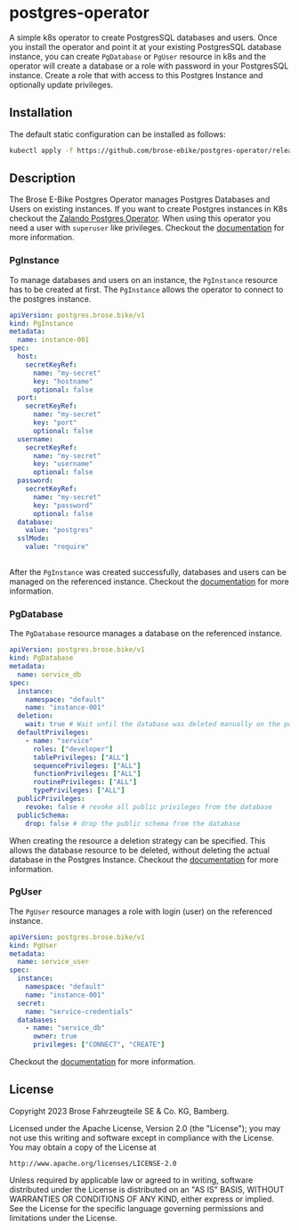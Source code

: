 # postgres-operator
A simple k8s operator to create PostgresSQL databases and users. Once you install the operator and point it at your existing PostgresSQL database instance, you can create `PgDatabase` or `PgUser` resource in k8s 
and the operator will create a database or a role with password in your PostgresSQL instance. 
Create a role that with access to this Postgres Instance and optionally update privileges.

## Installation
The default static configuration can be installed as follows:

```bash
kubectl apply -f https://github.com/brose-ebike/postgres-operator/releases/download/latest/install.yaml
```

## Description
The Brose E-Bike Postgres Operator manages Postgres Databases and Users on existing instances.
If you want to create Postgres instances in K8s checkout the [Zalando Postgres Operator](https://github.com/zalando/postgres-operator). When using this operator you need a user with `superuser` like privileges.
Checkout the [documentation](https://brose-ebike.github.io/postgres-operator/) for more information.

### PgInstance

To manage databases and users on an instance, the `PgInstance` resource has to be created at first.
The `PgInstance` allows the operator to connect to the postgres instance.

```yaml
apiVersion: postgres.brose.bike/v1
kind: PgInstance
metadata:
  name: instance-001
spec:
  host:
    secretKeyRef: 
      name: "my-secret"
      key: "hostname"
      optional: false
  port:
    secretKeyRef: 
      name: "my-secret"
      key: "port"
      optional: false
  username:
    secretKeyRef: 
      name: "my-secret"
      key: "username"
      optional: false
  password:
    secretKeyRef: 
      name: "my-secret"
      key: "password"
      optional: false
  database:
    value: "postgres"
  sslMode:
    value: "require"
    
```

After the `PgInstance` was created successfully, databases and users can be managed on the referenced instance.
Checkout the [documentation](https://brose-ebike.github.io/postgres-operator/) for more information.

### PgDatabase

The `PgDatabase` resource manages a database on the referenced instance.

```yaml
apiVersion: postgres.brose.bike/v1
kind: PgDatabase
metadata:
  name: service_db
spec:
  instance:
    namespace: "default"
    name: "instance-001"
  deletion:
    wait: true # Wait until the database was deleted manually on the postgres instance
  defaultPrivileges:
    - name: "service"
      roles: ["developer"]
      tablePrivileges: ["ALL"]
      sequencePrivileges: ["ALL"]
      functionPrivileges: ["ALL"]
      routinePrivileges: ["ALL"]
      typePrivileges: ["ALL"]
  publicPrivileges:
    revoke: false # revoke all public privileges from the database
  publicSchema:
    drop: false # drop the public schema from the database
```

When creating the resource a deletion strategy can be specified.
This allows the database resource to be deleted, without deleting the actual database in the Postgres Instance.
Checkout the [documentation](https://brose-ebike.github.io/postgres-operator/) for more information.

### PgUser
The `PgUser` resource manages a role with login (user) on the referenced instance.

```yaml
apiVersion: postgres.brose.bike/v1
kind: PgUser
metadata:
  name: service_user
spec:
  instance:
    namespace: "default"
    name: "instance-001"
  secret:
    name: "service-credentials"
  databases: 
    - name: "service_db"
      owner: true
      privileges: ["CONNECT", "CREATE"]

```

Checkout the [documentation](https://brose-ebike.github.io/postgres-operator/) for more information.

## License

Copyright 2023 Brose Fahrzeugteile SE & Co. KG, Bamberg.

Licensed under the Apache License, Version 2.0 (the "License");
you may not use this writing and software except in compliance with the License.
You may obtain a copy of the License at

    http://www.apache.org/licenses/LICENSE-2.0

Unless required by applicable law or agreed to in writing, software
distributed under the License is distributed on an "AS IS" BASIS,
WITHOUT WARRANTIES OR CONDITIONS OF ANY KIND, either express or implied.
See the License for the specific language governing permissions and
limitations under the License.

